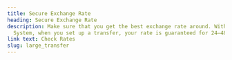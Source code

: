 ```yaml
---
title: Secure Exchange Rate
heading: Secure Exchange Rate
description: Make sure that you get the best exchange rate around. With Smartway
  System, when you set up a transfer, your rate is guaranteed for 24–48 hours.
link text: Check Rates
slug: large_transfer
---
```

